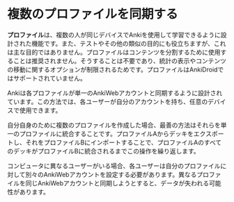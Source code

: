 # 複数のプロファイルを同期する

**プロファイル**は、複数の人が同じデバイスでAnkiを使用して学習できるように設計された機能です。また、テストやその他の類似の目的にも役立ちますが、これは主な目的ではありません。プロファイルはコンテンツを分割するために使用することは推奨されません。そうすることは不要であり、統計の表示やコンテンツの移動に関するオプションが制限されるためです。プロファイルはAnkiDroidではサポートされていません。

Ankiは各プロファイルが単一のAnkiWebアカウントと同期するように設計されています。この方法では、各ユーザーが自分のアカウントを持ち、任意のデバイスで使用できます。

自分自身のために複数のプロファイルを作成した場合、最善の方法はそれらを単一のプロファイルに統合することです。プロファイルAからデッキをエクスポートし、それをプロファイルBにインポートすることで、プロファイルAのすべてのデッキがプロファイルBに統合されるまでこの操作を繰り返します。

コンピュータに異なるユーザーがいる場合、各ユーザーは自分のプロファイルに対して別々のAnkiWebアカウントを設定する必要があります。異なるプロファイルを同じAnkiWebアカウントと同期しようとすると、データが失われる可能性があります。